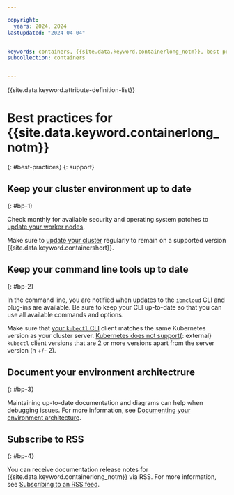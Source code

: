 ```yaml
---

copyright: 
  years: 2024, 2024
lastupdated: "2024-04-04"


keywords: containers, {{site.data.keyword.containerlong_notm}}, best practices
subcollection: containers


---
```


{{site.data.keyword.attribute-definition-list}}


# Best practices for {{site.data.keyword.containerlong_notm}}
{: #best-practices}
{: support}

## Keep your cluster environment up to date
{: #bp-1}

Check monthly for available security and operating system patches to [update your worker nodes](/docs/containers?topic=containers-update#worker_node).

Make sure to [update your cluster](/docs/containers?topic=containers-update) regularly to remain on a supported version {{site.data.keyword.containershort}}.

## Keep your command line tools up to date
{: #bp-2}

In the command line, you are notified when updates to the `ibmcloud` CLI and plug-ins are available. Be sure to keep your CLI up-to-date so that you can use all available commands and options.

Make sure that [your `kubectl` CLI](/docs/containers?topic=containers-cli-install) client matches the same Kubernetes version as your cluster server. [Kubernetes does not support](https://kubernetes.io/releases/version-skew-policy/){: external} `kubectl` client versions that are 2 or more versions apart from the server version (n +/- 2).

## Document your environment architectrure
{: #bp-3}

Maintaining up-to-date documentation and diagrams can help when debugging issues. For more information, see [Documenting your environment architecture](/docs/containers?topic=containers-document-environment).

## Subscribe to RSS
{: #bp-4}

You can receive documentation release notes for {{site.data.keyword.containerlong_notm}} via RSS. For more information, see [Subscribing to an RSS feed](/docs/containers?topic=containers-viewing-cloud-status#subscribing-rss-feed).

